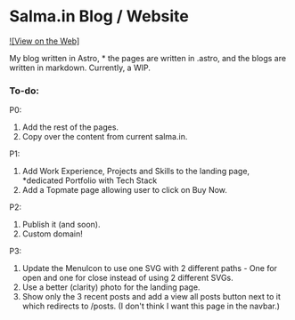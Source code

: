 # Salma.in Blog / Website

[![View on the Web]](salma-blog.vercel.app)

My blog written in Astro, * the pages are written in .astro, and the blogs are written in markdown.
Currently, a WIP.

### To-do:

P0:

1. Add the rest of the pages.
2. Copy over the content from current salma.in.

P1:

1. Add Work Experience, Projects and Skills to the landing page, *dedicated Portfolio with Tech Stack
2. Add a Topmate page allowing user to click on Buy Now.

P2:

1. Publish it (and soon).
2. Custom domain!

P3:

1. Update the MenuIcon to use one SVG with 2 different paths - One for open and one for close instead of using 2 different SVGs.
2. Use a better (clarity) photo for the landing page.
3. Show only the 3 recent posts and add a view all posts button next to it which redirects to /posts. (I don't think I want this page in the navbar.)
